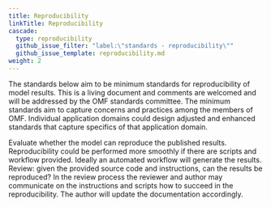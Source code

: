 ```yaml
---
title: Reproducibility
linkTitle: Reproducibility
cascade:
  type: reproducibility
  github_issue_filter: "label:\"standards - reproducibility\""
  github_issue_template: reproducibility.md
weight: 2
---
```


<div class="alert alert-warning">
The standards below aim to be minimum standards for reproducibility of model results. This is a living document and comments are welcomed and will be addressed by the OMF standards committee. The minimum standards aim to capture concerns and practices among the members of OMF. Individual application domains could design adjusted and enhanced standards that capture specifics of that application domain.
</div>

Evaluate whether the model can reproduce the published results. Reproducibility could be performed more smoothly if there are scripts and workflow provided. Ideally an automated workflow will generate the results.
Review: given the provided source code and instructions, can the results be reproduced? In the review process the reviewer and author may communicate on the instructions and scripts how to succeed in the reproducibility. The author will update the documentation accordingly.
